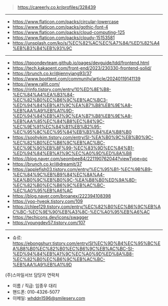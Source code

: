 > https://careerly.co.kr/profiles/328439


***

- https://www.flaticon.com/packs/circular-lowercase
- https://www.flaticon.com/packs/gothic-font-4
- https://www.flaticon.com/packs/cloud-computing-125
- https://www.flaticon.com/packs/cloudy-15153581
- https://unsplash.com/ko/s/%EC%82%AC%EC%A7%84/%ED%82%A4%EB%B3%B4%EB%93%9C


***
- https://tqoondevteam.github.io/pages/devguide/tdd/frontend.html
- https://tech.kakaoent.com/front-end/2023/230330-frontend-solid/
- https://brunch.co.kr/@jennyjang93/37
- https://www.boottent.com/community/article/20240119141139
- https://www.rallit.com/
- https://rinfo.tistory.com/entry/10%ED%8E%B8-%EC%84%A4%EA%B3%84-%EC%82%B0%EC%B6%9C%EB%AC%BC3-%ED%94%84%EB%A1%9C%EA%B7%B8%EB%9E%A8-%EB%AA%A9%EB%A1%9D-%ED%94%84%EB%A1%9C%EA%B7%B8%EB%9E%A8-%EB%AA%85%EC%84%B8%EC%84%9C-%EC%9E%91%EC%84%B1%EB%B2%95-%EC%95%8C%EC%95%84%EB%B3%B4%EA%B8%B0
- https://soohykim.tistory.com/entry/SI-%EA%B0%9C%EB%B0%9C-%EC%82%B0%EC%B6%9C%EB%AC%BC-%EC%9E%90%EB%8F%99-%EC%83%9D%EC%84%B1-%ED%94%84%EB%A1%9C%EC%A0%9D%ED%8A%B8
- https://blog.naver.com/seombee84/221190762044?viewType=pc
- https://brunch.co.kr/@dreamit/37
- https://applefish03.tistory.com/entry/%EC%95%B1-%EC%9B%B9-%EC%84%9C%EB%B9%84%EC%8A%A4-%EA%B0%9C%EB%B0%9C-%EA%B8%B0%ED%9A%8D-%EC%82%B0%EC%B6%9C%EB%AC%BC-%EC%A0%95%EB%A6%AC
- https://blog.naver.com/broanex/222394108398
- https://yoo-hyeok.tistory.com/109
- https://chlee129.tistory.com/entry/%EC%82%B0%EC%B6%9C%EB%AC%BC-%EC%9E%90%EB%A3%8C-%EC%A0%95%EB%A6%AC
- https://techicons.dev/icons/swagger
- https://youngdev57.tistory.com/107

***

- 슈르: https://ebongshurr.tistory.com/entry/SI%EC%9D%B4%EC%95%BC%EA%B8%B0%EC%82%B0%EC%B6%9C%EB%AC%BC-SI-%ED%94%84%EB%A1%9C%EC%A0%9D%ED%8A%B8-%EC%82%B0%EC%B6%9C%EB%AC%BC-%EB%AA%A9%EB%A1%9D




(주)스마일서브 담당자 연락처

- 이름 / 직급: 임종우 대리
- 핸드폰: 010-4326-5077
- 이메일: whddn1596@smileserv.com